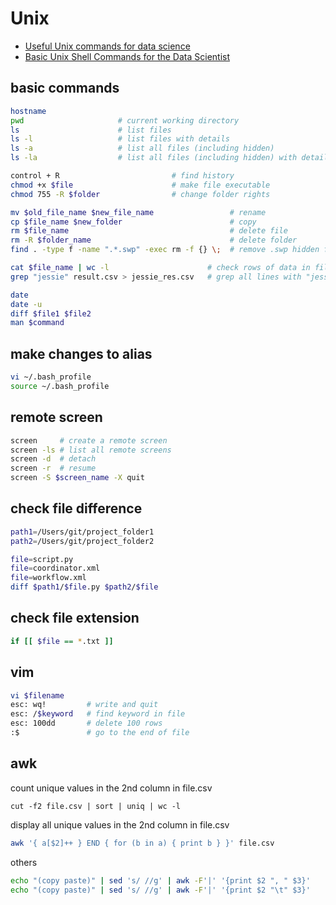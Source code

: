 # Unix

- [Useful Unix commands for data science](http://www.gregreda.com/2013/07/15/unix-commands-for-data-science/)
- [Basic Unix Shell Commands for the Data Scientist](http://practical-data-science.blogspot.com/2012/09/basic-unix-shell-commands-for-data.html)


## basic commands

```bash
hostname
pwd                     # current working directory
ls                      # list files
ls -l                   # list files with details
ls -a                   # list all files (including hidden)
ls -la                  # list all files (including hidden) with details

control + R                         # find history
chmod +x $file                      # make file executable
chmod 755 -R $folder                # change folder rights

mv $old_file_name $new_file_name                 # rename
cp $file_name $new_folder                        # copy
rm $file_name                                    # delete file
rm -R $folder_name                               # delete folder
find . -type f -name ".*.swp" -exec rm -f {} \;  # remove .swp hidden file

cat $file_name | wc -l                      # check rows of data in file
grep "jessie" result.csv > jessie_res.csv   # grep all lines with "jessie" into file

date
date -u
diff $file1 $file2
man $command
```

## make changes to alias

```bash
vi ~/.bash_profile
source ~/.bash_profile
```

## remote screen

```bash
screen     # create a remote screen
screen -ls # list all remote screens
screen -d  # detach
screen -r  # resume
screen -S $screen_name -X quit
```

## check file difference

```bash
path1=/Users/git/project_folder1
path2=/Users/git/project_folder2

file=script.py
file=coordinator.xml
file=workflow.xml
diff $path1/$file.py $path2/$file
```

## check file extension

```bash
if [[ $file == *.txt ]]
```

## vim

```bash
vi $filename
esc: wq!         # write and quit
esc: /$keyword   # find keyword in file
esc: 100dd       # delete 100 rows
:$               # go to the end of file
```

## awk

count unique values in the 2nd column in file.csv

```
cut -f2 file.csv | sort | uniq | wc -l
```

display all unique values in the 2nd column in file.csv

```bash
awk '{ a[$2]++ } END { for (b in a) { print b } }' file.csv
```

others

```bash
echo "(copy paste)" | sed 's/ //g' | awk -F'|' '{print $2 ", " $3}'
echo "(copy paste)" | sed 's/ //g' | awk -F'|' '{print $2 "\t" $3}'
```



